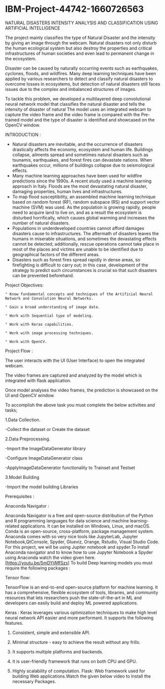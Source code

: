 # IBM-Project-44742-1660726563


NATURAL DISASTERS INTENSITY ANALYSIS AND CLASSIFICATION USING ARTIFICIAL INTELLIGENCE 

The project mainly classifies the type of Natural Disaster and the intensity by giving an image through the webcam. Natural disasters not only disturb the human ecological system but also destroy the properties and critical infrastructures of human societies and even lead to permanent change in the ecosystem.

Disaster can be caused by naturally occurring events such as earthquakes, cyclones, floods, and wildfires. Many deep learning techniques have been applied by various researchers to detect and classify natural disasters to overcome losses in ecosystems, but detection of natural disasters still faces issues due to the complex and imbalanced structures of images.

To tackle this problem, we developed a multilayered deep convolutional neural network model that classifies the natural disaster and tells the intensity of disaster of natural The model uses an integrated webcam to capture the video frame and the video frame is compared with the Pre-trained model and the type of disaster is identified and showcased on the OpenCV window.


INTRODUCTION :
* Natural disasters are inevitable, and the occurrence of disasters drastically affects the economy, ecosystem and human life. Buildings collapse, ailments spread and sometimes natural disasters such as tsunamis, earthquakes, and forest fires can devastate nations. When earthquakes occur, millions of buildings collapse due to seismological effects.
* Many machine learning approaches have been used for wildfire predictions since the 1990s. A recent study used a machine learning approach in Italy. Floods are the most devastating natural disaster, damaging properties, human lives and infrastructures.
* To map flood susceptibility, an assembled machine learning technique based on random forest (RF), random subspace (RS) and support vector machine (SVM) was used. As the population is growing rapidly, people need to acquire land to live on, and as a result the ecosystem is disturbed horrifically, which causes global warming and increases the number of natural disasters.
* Populations in underdeveloped countries cannot afford damages disasters cause to infrastructures. The aftermath of disasters leaves the humans in miserable situations, and sometimes the devastating effects cannot be detected; additionally, rescue operations cannot take place in most of the places and victims are unable to be identified due to geographical factors of the different areas.
* Disasters such as forest fires spread rapidly in dense areas, so firefighting is difficult to carry out; in this case, development of the strategy to predict such circumstances is crucial so that such disasters can be prevented beforehand.

 Project Objectives:

    ° Know fundamental concepts and techniques of the Artificial Neural Network and Convolution Neural Networks. 
   
    ° Gain a broad understanding of image data.
    
    ° Work with Sequential type of modeling.
    
    ° Work with Keras capabilities.
    
    ° Work with image processing techniques.
    
    ° Work with OpenCV.

Project Flow :

The user interacts with the UI (User Interface) to open the integrated webcam.

The video frames are captured and analyzed by the model which is integrated with flask application.

Once model analyses the video frames, the prediction is showcased on the UI and OpenCV window.


To accomplish the above task you must complete the below activities and tasks;

1.Data Collection.

-Collect the dataset or Create the dataset

2.Data Preprocessing.

-Import the ImageDataGenerator library

-Configure ImageDataGenerator class

-ApplyImageDataGenerator functionality to Trainset and Testset

3.Model Building

-Import the model building Libraries

 Prerequisites :

Anaconda Navigator :

Anaconda Navigator is a free and open-source distribution of the Python and R programming languages for data science and machine learning-related applications. It can be installed on Windows, Linux, and macOS. Conda is an open-source, cross-platform, package management system. Anaconda comes with so very nice tools like JupyterLab, Jupyter Notebook,QtConsole, Spyder, Glueviz, Orange, Rstudio, Visual Studio Code. For this project, we will be using Jupiter notebook and spyder.To install Anaconda navigator and to know how to use Jupyter Notebook a Spyder using Anaconda watch the video given here. [https://youtu.be/5mDYijMfSzs]
To build Deep learning models you must require the following packages :

Tensor flow: 

TensorFlow is an end-to-end open-source platform for machine learning. It has a comprehensive, flexible ecosystem of tools, libraries, and community resources that lets researchers push the state-of-the-art in ML and developers can easily build and deploy ML powered applications.

Keras : Keras leverages various optimization techniques to make high level neural network API easier and more performant. It supports the following features.

1. Consistent, simple and extensible API.

2. Minimal structure - easy to achieve the result without any frills.

3. It supports multiple platforms and backends.

4. It is user-friendly framework that runs on both CPU and GPU.

5. Highly scalability of computation.
Flask: Web framework used for building Web applications.Watch the given below video to Install the necessary Packages.
